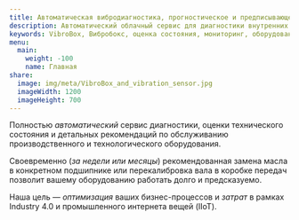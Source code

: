 ```yaml
---
title: Автоматическая вибродиагностика, прогностическое и предписывающее обслуживание роторного оборудования.
description: Автоматический облачный сервис для диагностики внутренних дефектов оборудования и подробных рекомендаций по техобслуживанию. Наши учёные сфокусированы на вейвлетах, нейронных сетях, нечёткой логике и других алгоритмах цифровой обработки сигналов.
keywords: VibroBox, Вибробокс, оценка состояния, мониторинг, оборудование, вибрация, вибродиагностика, диагностика, техническое обслуживание, ЦОС, DSP, нейронные сети, neural networks, вейвлеты, wavelets, нечёткая логика, fuzzy logic, цифровая обработка сигналов, промышленный, интернет вещей, индустрия
menu:
  main:
    weight: -100
    name: Главная
share:
  image: img/meta/VibroBox_and_vibration_sensor.jpg
  imageWidth: 1200
  imageHeight: 700
---
```

Полностью *автоматический* сервис диагностики, оценки технического состояния и детальных рекомендаций по обслуживанию производственного и технологического оборудования.

Своевременно (*за недели или месяцы*) рекомендованная замена масла в конкретном подшипнике или перекалибровка вала в коробке передач позволит вашему оборудованию работать долго и предсказуемо.

Наша цель — *оптимизация* ваших бизнес-процессов и *затрат* в рамках Industry 4.0 и промышленного интернета вещей (IIoT).
